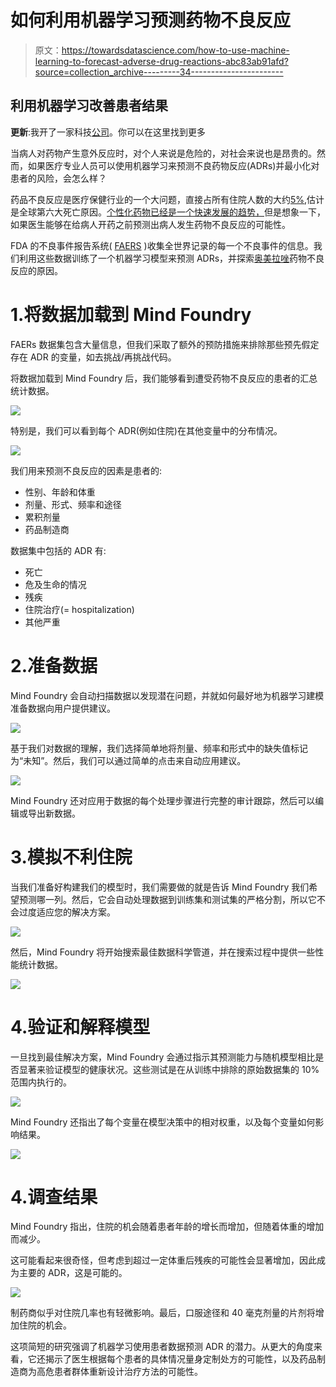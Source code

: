 # 如何利用机器学习预测药物不良反应

> 原文：<https://towardsdatascience.com/how-to-use-machine-learning-to-forecast-adverse-drug-reactions-abc83ab91afd?source=collection_archive---------34----------------------->

## 利用机器学习改善患者结果

**更新**:我开了一家科技[公司](http://www.legislate.tech/)。你可以在这里找到更多

当病人对药物产生意外反应时，对个人来说是危险的，对社会来说也是昂贵的。然而，如果医疗专业人员可以使用机器学习来预测不良药物反应(ADRs)并最小化对患者的风险，会怎么样？

药品不良反应是医疗保健行业的一个大问题，直接占所有住院人数的大约[5%](https://www.sciencedirect.com/topics/medicine-and-dentistry/adverse-drug-reaction),估计是全球第六大死亡原因。[个性化药物已经是一个快速发展的趋势，](https://www.england.nhs.uk/healthcare-science/personalisedmedicine/)但是想象一下，如果医生能够在给病人开药之前预测出病人发生药物不良反应的可能性。

FDA 的不良事件报告系统( [FAERS](https://open.fda.gov/data/faers/) )收集全世界记录的每一个不良事件的信息。我们利用这些数据训练了一个机器学习模型来预测 ADRs，并探索[奥美拉唑](https://www.nhs.uk/medicines/omeprazole/)药物不良反应的原因。

# 1.将数据加载到 Mind Foundry

FAERs 数据集包含大量信息，但我们采取了额外的预防措施来排除那些预先假定存在 ADR 的变量，如去挑战/再挑战代码。

将数据加载到 Mind Foundry 后，我们能够看到遭受药物不良反应的患者的汇总统计数据。

![](img/ae90acc9b64b73312691bd52b2ace07f.png)

特别是，我们可以看到每个 ADR(例如住院)在其他变量中的分布情况。

![](img/177511364ca2a4b795a5295d45863092.png)

我们用来预测不良反应的因素是患者的:

*   性别、年龄和体重
*   剂量、形式、频率和途径
*   累积剂量
*   药品制造商

数据集中包括的 ADR 有:

*   死亡
*   危及生命的情况
*   残疾
*   住院治疗(= hospitalization)
*   其他严重

# 2.准备数据

Mind Foundry 会自动扫描数据以发现潜在问题，并就如何最好地为机器学习建模准备数据向用户提供建议。

![](img/3362017b556a1d3089ec923ad3969c57.png)

基于我们对数据的理解，我们选择简单地将剂量、频率和形式中的缺失值标记为“未知”。然后，我们可以通过简单的点击来自动应用建议。

![](img/f8d8423bb839bf6a65e8c1c88ea4c418.png)

Mind Foundry 还对应用于数据的每个处理步骤进行完整的审计跟踪，然后可以编辑或导出新数据。

# 3.模拟不利住院

当我们准备好构建我们的模型时，我们需要做的就是告诉 Mind Foundry 我们希望预测哪一列。然后，它会自动处理数据到训练集和测试集的严格分割，所以它不会过度适应您的解决方案。

![](img/ce2db9f051d9af8f883d53295f8ce324.png)

然后，Mind Foundry 将开始搜索最佳数据科学管道，并在搜索过程中提供一些性能统计数据。

![](img/6e34dd526908dc3c001f15809fdac5ba.png)

# 4.验证和解释模型

一旦找到最佳解决方案，Mind Foundry 会通过指示其预测能力与随机模型相比是否显著来验证模型的健康状况。这些测试是在从训练中排除的原始数据集的 10%范围内执行的。

![](img/0cb700cddaeed1c6a36dfd76947c01aa.png)

Mind Foundry 还指出了每个变量在模型决策中的相对权重，以及每个变量如何影响结果。

![](img/7f37784e95b74a8b1b543b431523c723.png)

# 4.调查结果

Mind Foundry 指出，住院的机会随着患者年龄的增长而增加，但随着体重的增加而减少。

这可能看起来很奇怪，但考虑到超过一定体重后残疾的可能性会显著增加，因此成为主要的 ADR，这是可能的。

![](img/fcbb8a3ef3849571ea3f908494d0675f.png)

制药商似乎对住院几率也有轻微影响。最后，口服途径和 40 毫克剂量的片剂将增加住院的机会。

这项简短的研究强调了机器学习使用患者数据预测 ADR 的潜力。从更大的角度来看，它还揭示了医生根据每个患者的具体情况量身定制处方的可能性，以及药品制造商为高危患者群体重新设计治疗方法的可能性。